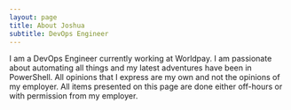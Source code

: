 ```yaml
---
layout: page
title: About Joshua
subtitle: DevOps Engineer
---
```


I am a DevOps Engineer currently working at Worldpay.  I am passionate about automating all things and my latest adventures have been in PowerShell.  All opinions that I express are my own and not the opinions of my employer.  All items presented on this page are done either off-hours or with permission from my employer.

